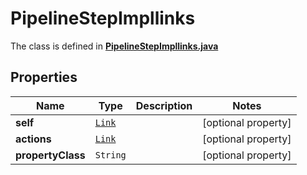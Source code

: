 

# PipelineStepImpllinks

The class is defined in **[PipelineStepImpllinks.java](../../src/main/java/org/openapitools/model/PipelineStepImpllinks.java)**

## Properties

Name | Type | Description | Notes
------------ | ------------- | ------------- | -------------
**self** | [`Link`](Link.md) |  |  [optional property]
**actions** | [`Link`](Link.md) |  |  [optional property]
**propertyClass** | `String` |  |  [optional property]





